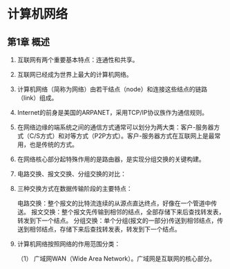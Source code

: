 # 计算机网络

## 第1章 概述

1. 互联网有两个重要基本特点：连通性和共享。

2. 互联网已经成为世界上最大的计算机网络。

3. 计算机网络（简称为网络）由若干结点（node）和连接这些结点的链路（link）组成。

4. Internet的前身是美国的ARPANET，采用TCP/IP协议族作为通信规则。

5. 在网络边缘的端系统之间的通信方式通常可以划分为两大类：客户-服务器方式（C/S方式）和对等方式（P2P方式）。客户-服务器方式在互联网上是最常用，也是传统的方式。

6. 在网络核心部分起特殊作用的是路由器，是实现分组交换的关键构建。

7. 电路交换、报文交换、分组交换的对比：

8. 三种交换方式在数据传输阶段的主要特点：

   电路交换：整个报文的比特流连续的从源点直达终点，好像在一个管道中传送。
   报文交换：整个报文先传输到相邻的结点，全部存储下来后查找转发表，转发到下一个结点。
   分组交换：单个分组(报文的一部分)传送到相邻结点，传送到相邻结点，存储下来后查找转发表，转发到下一个结点。

9. 计算机网络按照网络的作用范围分类：

   （1） 广域网WAN（Wide Area Network）。广域网是互联网的核心部分。

   
